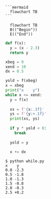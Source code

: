 <pre><code>```mermaid
  flowchart TB
```</code></pre>

```mermaid
  flowchart TB
  B(("Begin"))
  E(("End"))
```


```python
def f(x):
  y = (x - 2.3)
  return y

xbeg = 0
xend = 10
dx = 0.5

yold = f(xbeg)
x = xbeg
print("x    y")
while x <= xend:
  y = f(x)
  
  xs = f'{x:.1f}'
  ys = f'{y:+.1f}'
  print(xs, ys)
  
  if y * yold < 0:
    break
  
  yold = y
  
  x += dx
```

```shell
$ python while.py
x    y
0.0 -2.3
0.5 -1.8
1.0 -1.3
1.5 -0.8
2.0 -0.3
2.5 +0.2
```
